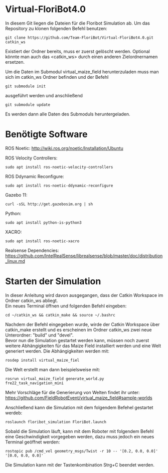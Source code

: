 # Virtual-FloriBot4.0
In diesem Git liegen die Dateien für die Floribot Simulation ab.
Um das Repository zu klonen folgenden Befehl benutzen:

    git clone https://github.com/Team-FloriBot/Virtual-FloriBot4.0.git catkin_ws

Existiert der Ordner bereits, muss er zuerst gelöscht werden. Optional könnte man auch das <catkin_ws> durch einen anderen Zielordnernamen ersetzen.

Um die Daten im Submodul virtual_maize_field herunterzuladen muss man sich im catkin_ws Ordner befinden und der Befehl

    git submodule init
    
ausgeführt werden und anschließend

    git submodule update
    
Es werden dann alle Daten des Submoduls heruntergeladen. 

# Benötigte Software
ROS Noetic: 
    http://wiki.ros.org/noetic/Installation/Ubuntu

ROS Velocity Controllers: 

    sudo apt install ros-noetic-velocity-controllers
    
ROS Ddynamic Reconfigure:

    sudo apt install ros-noetic-ddynamic-reconfigure
    
Gazebo 11: 

    curl -sSL http://get.gazebosim.org | sh
    
Python: 

    sudo apt install python-is-python3
    
XACRO:

    sudo apt install ros-noetic-xacro

Realsense Dependencies:
    https://github.com/IntelRealSense/librealsense/blob/master/doc/distribution_linux.md

# Starten der Simulation
In dieser Anleitung wird davon ausgegangen, dass der Catkin Workspace im Ordner catkin_ws abliegt. <br>
Ein neues Terminal öffnen und folgenden Befehl eingeben:

    cd ~/catkin_ws && catkin_make && source ~/.bashrc 

Nachdem der Befehl eingegeben wurde, wirde der Catkin Workspace über catkin_make erstellt und es erscheinen im Ordner catkin_ws zwei neue Unterordner: "build" und "devel". <br>
Bevor nun die Simulation gestartet werden kann, müssen noch zuerst weitere Abhängigkeiten für das Maize Field installiert werden und eine Welt generiert werden. Die Abhängigkeiten werden mit:

    rosdep install virtual_maize_fiel

Die Welt erstellt man dann beispielsweise mit:

    rosrun virtual_maize_field generate_world.py fre22_task_navigation_mini

Mehr Vorschläge für die Generierung von Welten findet ihr unter: https://github.com/FieldRobotEvent/virtual_maize_field#sample-worlds

Anschließend kann die Simulation mit dem folgendem Befehel gestartet werdeb:

    roslaunch floribot_simulation FloriBot.launch 

Sobald die Simulation läuft, kann mit dem Roboter mit folgendem Befehl eine Geschwindigkeit vorgegeben werden, dazu muss jedoch ein neues Terminal geöffnet werden: 

    rostopic pub /cmd_vel geometry_msgs/Twist -r 10 -- '[0.2, 0.0, 0.0]' '[0.0, 0.0, 0.0]' 
    
Die Simulation kann mit der Tastenkombination Strg+C beendet werden. 
